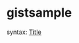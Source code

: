 # gistsample


syntax: [Title]("https://gist.github.com/kimdaeman14/1691625e62b2d725bb065dd049f7d57b.js)
